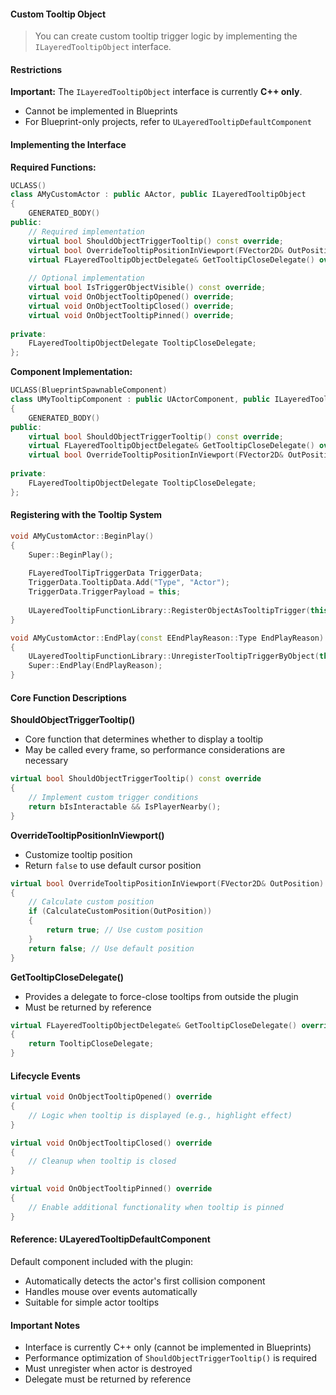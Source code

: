 #### Custom Tooltip Object

> You can create custom tooltip trigger logic by implementing the `ILayeredTooltipObject` interface.

#### Restrictions

**Important:** The `ILayeredTooltipObject` interface is currently **C++ only**.

- Cannot be implemented in Blueprints
- For Blueprint-only projects, refer to `ULayeredTooltipDefaultComponent`

#### Implementing the Interface

**Required Functions:**

```cpp
UCLASS()
class AMyCustomActor : public AActor, public ILayeredTooltipObject
{
    GENERATED_BODY()
public:
    // Required implementation
    virtual bool ShouldObjectTriggerTooltip() const override;
    virtual bool OverrideTooltipPositionInViewport(FVector2D& OutPosition) override;
    virtual FLayeredTooltipObjectDelegate& GetTooltipCloseDelegate() override;
    
    // Optional implementation
    virtual bool IsTriggerObjectVisible() const override;
    virtual void OnObjectTooltipOpened() override;
    virtual void OnObjectTooltipClosed() override;
    virtual void OnObjectTooltipPinned() override;
    
private:
    FLayeredTooltipObjectDelegate TooltipCloseDelegate;
};
```

**Component Implementation:**

```cpp
UCLASS(BlueprintSpawnableComponent)
class UMyTooltipComponent : public UActorComponent, public ILayeredTooltipObject
{
    GENERATED_BODY()
public:
    virtual bool ShouldObjectTriggerTooltip() const override;
    virtual FLayeredTooltipObjectDelegate& GetTooltipCloseDelegate() override;
    virtual bool OverrideTooltipPositionInViewport(FVector2D& OutPosition) override;
    
private:
    FLayeredTooltipObjectDelegate TooltipCloseDelegate;
};
```

#### Registering with the Tooltip System

```cpp
void AMyCustomActor::BeginPlay()
{
    Super::BeginPlay();
    
    FLayeredToolTipTriggerData TriggerData;
    TriggerData.TooltipData.Add("Type", "Actor");
    TriggerData.TriggerPayload = this;
    
    ULayeredTooltipFunctionLibrary::RegisterObjectAsTooltipTrigger(this, TriggerData);
}

void AMyCustomActor::EndPlay(const EEndPlayReason::Type EndPlayReason)
{
    ULayeredTooltipFunctionLibrary::UnregisterTooltipTriggerByObject(this);
    Super::EndPlay(EndPlayReason);
}
```

#### Core Function Descriptions

**ShouldObjectTriggerTooltip()**

- Core function that determines whether to display a tooltip
- May be called every frame, so performance considerations are necessary

```cpp
virtual bool ShouldObjectTriggerTooltip() const override
{
    // Implement custom trigger conditions
    return bIsInteractable && IsPlayerNearby();
}
```

**OverrideTooltipPositionInViewport()**

- Customize tooltip position
- Return `false` to use default cursor position

```cpp
virtual bool OverrideTooltipPositionInViewport(FVector2D& OutPosition) override
{
    // Calculate custom position
    if (CalculateCustomPosition(OutPosition))
    {
        return true; // Use custom position
    }
    return false; // Use default position
}
```

**GetTooltipCloseDelegate()**

- Provides a delegate to force-close tooltips from outside the plugin
- Must be returned by reference

```cpp
virtual FLayeredTooltipObjectDelegate& GetTooltipCloseDelegate() override
{
    return TooltipCloseDelegate;
}
```

#### Lifecycle Events

```cpp
virtual void OnObjectTooltipOpened() override
{
    // Logic when tooltip is displayed (e.g., highlight effect)
}

virtual void OnObjectTooltipClosed() override
{
    // Cleanup when tooltip is closed
}

virtual void OnObjectTooltipPinned() override
{
    // Enable additional functionality when tooltip is pinned
}
```

#### Reference: ULayeredTooltipDefaultComponent

Default component included with the plugin:

- Automatically detects the actor's first collision component
- Handles mouse over events automatically
- Suitable for simple actor tooltips

#### Important Notes

- Interface is currently C++ only (cannot be implemented in Blueprints)
- Performance optimization of `ShouldObjectTriggerTooltip()` is required
- Must unregister when actor is destroyed
- Delegate must be returned by reference